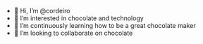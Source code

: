 - 👋 Hi, I’m @cordeiro
- 👀 I’m interested in chocolate and technology
- 🌱 I’m continuously learning how to be a great chocolate maker
- 💞️ I’m looking to collaborate on chocolate
<!---
You can click the Preview link to take a look at your changes.
--->
